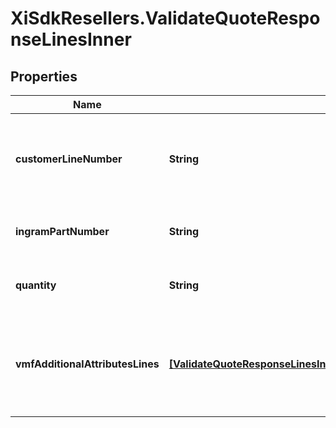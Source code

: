 # XiSdkResellers.ValidateQuoteResponseLinesInner

## Properties

Name | Type | Description | Notes
------------ | ------------- | ------------- | -------------
**customerLineNumber** | **String** | The reseller&#39;s line item number for reference in their system. | [optional] 
**ingramPartNumber** | **String** | Unique Ingram Micro part number. | [optional] 
**quantity** | **String** | The quantity of the line item. | [optional] 
**vmfAdditionalAttributesLines** | [**[ValidateQuoteResponseLinesInnerVmfAdditionalAttributesLinesInner]**](ValidateQuoteResponseLinesInnerVmfAdditionalAttributesLinesInner.md) | The object containing the list of fields required at a line level by the vendor. | [optional] 



